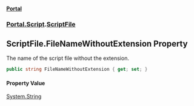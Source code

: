 #### [Portal](index.md 'index')
### [Portal.Script](Portal.Script.md 'Portal.Script').[ScriptFile](ScriptFile.md 'Portal.Script.ScriptFile')

## ScriptFile.FileNameWithoutExtension Property

The name of the script file without the extension.

```csharp
public string FileNameWithoutExtension { get; set; }
```

#### Property Value
[System.String](https://docs.microsoft.com/en-us/dotnet/api/System.String 'System.String')